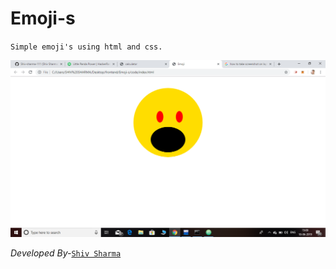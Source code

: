 # Emoji-s
`Simple emoji's using html and css.`<br>


![VIEW](https://github.com/Shiv-sharma-111/Emoji-s/blob/master/code/images/Emoji.png)

*Developed By-*[`Shiv Sharma`](https://Shiv-sharma-111.github.io)

